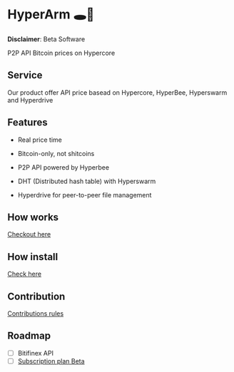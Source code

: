 # HyperArm 🕳️🥊

**Disclaimer**: Beta Software

 P2P API Bitcoin prices on Hypercore
 
## Service

Our product offer API price basead on Hypercore, HyperBee, Hyperswarm and Hyperdrive

## Features

- Real price time

- Bitcoin-only, not shitcoins

- P2P API powered by Hyperbee

- DHT (Distributed hash table) with Hyperswarm

- Hyperdrive for peer-to-peer file management

## How works

[Checkout here](https://github.com/AreaLayer/HyperArm/blob/main/src/hyperarm_logo_readme.png)

## How install

[Check here](https://github.com/AreaLayer/HyperArm/blob/main/docs/run.md)

## Contribution

[Contributions rules](https://github.com/AreaLayer/HyperArm/blob/main/CONTRIBUTING.md)

## Roadmap

- [ ] Bitifinex API
- [ ] [Subscription plan Beta](https://github.com/AreaLayer/Hyperarm-demo)
